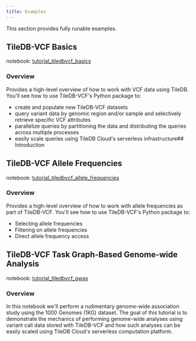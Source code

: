 ```yaml
---
title: Examples
---
```


This section provides fully runable examples.

## TileDB-VCF Basics

notebook: [tutorial_tiledbvcf_basics](https://cloud.tiledb.com/notebooks/details/TileDB-Inc/337a0fd0-7f10-446f-b4a3-e924f7d3c209/preview)

### Overview

Provides a high-level overview of how to work with VCF data using TileDB. You'll see how to use TileDB-VCF's Python package to:

* create and populate new TileDB-VCF datasets
* query variant data by genomic region and/or sample and selectively retrieve specific VCF attributes
* parallelize queries by partitioning the data and distributing the queries across multiple processes
* easily scale queries using TileDB Cloud's serverless infrastructure## Introduction


## TileDB-VCF Allele Frequencies

notebook: [tutorial_tiledbvcf_allele_frequencies](https://cloud.tiledb.com/notebooks/details/TileDB-Inc/3e07f857-12dc-4004-a103-6eaf5058c41c/preview)

### Overview

Provides a high-level overview of how to work with allele frequencies as part of TileDB-VCF. You'll see how to use TileDB-VCF's Python package to:

* Selecting allele frequencies
* Filtering on allele frequencies
* Direct allele frequency access


## TileDB-VCF Task Graph-Based Genome-wide Analysis

notebook: [tutorial_tiledbvcf_gwas](https://cloud.tiledb.com/notebooks/details/TileDB-Inc/e637f616-a541-4167-a0b3-45ef7277042c/preview)

### Overview

In this notebook we'll perform a rudimentary genome-wide association study using the 1000 Genomes (1KG) dataset. The goal of this tutorial is to demonstrate the mechanics of performing genome-wide analyses using variant call data stored with TileDB-VCF and how such analyses can be easily scaled using TileDB Cloud's serverless computation platform.